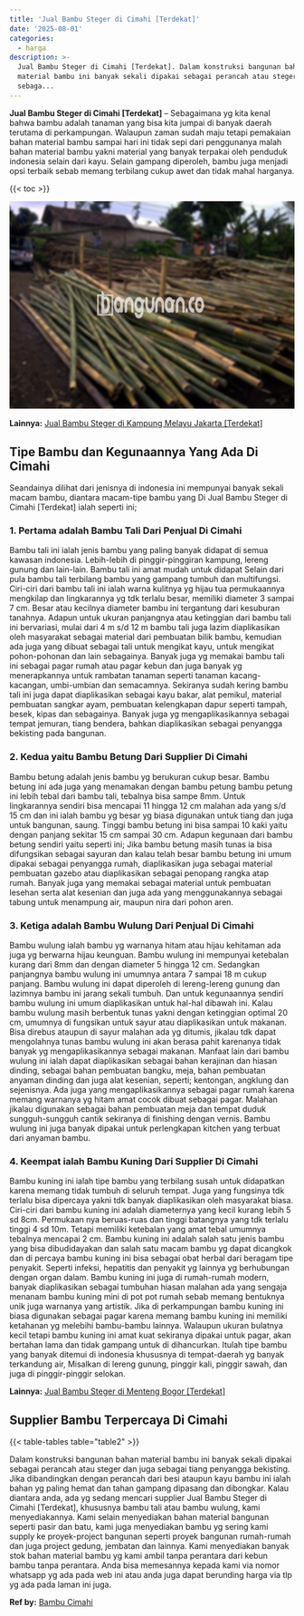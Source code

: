 ```yaml
---
title: 'Jual Bambu Steger di Cimahi [Terdekat]'
date: '2025-08-01'
categories:
  - harga
description: >-
  Jual Bambu Steger di Cimahi [Terdekat]. Dalam konstruksi bangunan bahan
  material bambu ini banyak sekali dipakai sebagai perancah atau steger dan juga
  sebaga...
---
```


**Jual Bambu Steger di Cimahi \[Terdekat\]** – Sebagaimana yg kita kenal bahwa bambu adalah tanaman yang bisa kita jumpai di banyak daerah terutama di perkampungan. Walaupun zaman sudah maju tetapi pemakaian bahan material bambu sampai hari ini tidak sepi dari penggunanya malah bahan material bambu yakni material yang banyak terpakai oleh penduduk indonesia selain dari kayu. Selain gampang diperoleh, bambu juga menjadi opsi terbaik sebab memang terbilang cukup awet dan tidak mahal harganya.

{{< toc >}}

![Jual Bambu Steger di Cimahi [Terdekat]](/images/jual-bambu-tali-06.png)

**Lainnya:** [Jual Bambu Steger di Kampung Melayu Jakarta \[Terdekat\]](https://bambu.bangunan.co/jual-bambu-steger-di-kampung-melayu-jakarta-terdekat/)

## Tipe Bambu dan Kegunaannya Yang Ada Di Cimahi

Seandainya dilihat dari jenisnya di indonesia ini mempunyai banyak sekali macam bambu, diantara macam-tipe bambu yang Di Jual Bambu Steger di Cimahi \[Terdekat\] ialah seperti ini;

### 1\. Pertama adalah Bambu Tali Dari Penjual Di Cimahi

Bambu tali ini ialah jenis bambu yang paling banyak didapat di semua kawasan indonesia. Lebih-lebih di pinggir-pinggiran kampung, lereng gunung dan lain-lain. Bambu tali ini amat mudah untuk didapat Selain dari pula bambu tali terbilang bambu yang gampang tumbuh dan multifungsi. Ciri-ciri dari bambu tali ini ialah warna kulitnya yg hijau tua permukaannya mengkilap dan lingkarannya yg tdk terlalu besar, memiliki diameter 3 sampai 7 cm. Besar atau kecilnya diameter bambu ini tergantung dari kesuburan tanahnya. Adapun untuk ukuran panjangnya atau ketinggian dari bambu tali ini bervariasi, mulai dari 4 m s/d 12 m bambu tali juga lazim diaplikasikan oleh masyarakat sebagai material dari pembuatan bilik bambu, kemudian ada juga yang dibuat sebagai tali untuk mengikat kayu, untuk mengikat pohon-pohonan dan lain sebagainya. Banyak juga yg memakai bambu tali ini sebagai pagar rumah atau pagar kebun dan juga banyak yg menerapkannya untuk rambatan tanaman seperti tanaman kacang-kacangan, umbi-umbian dan semacamnya. Sekiranya sudah kering bambu tali ini juga dapat diaplikasikan sebagai kayu bakar, alat pemikul, material pembuatan sangkar ayam, pembuatan kelengkapan dapur seperti tampah, besek, kipas dan sebagainya. Banyak juga yg mengaplikasikannya sebagai tempat jemuran, tiang bendera, bahkan diaplikasikan sebagai penyangga bekisting pada bangunan.

### 2\. Kedua yaitu Bambu Betung Dari Supplier Di Cimahi

Bambu betung adalah jenis bambu yg berukuran cukup besar. Bambu betung ini ada juga yang menamakan dengan bambu petung bambu petung ini lebih tebal dari bambu tali, tebalnya bisa sampe 8mm. Untuk lingkarannya sendiri bisa mencapai 11 hingga 12 cm malahan ada yang s/d 15 cm dan ini ialah bambu yg besar yg biasa digunakan untuk tiang dan juga untuk bangunan, saung. Tinggi bambu betung ini bisa sampai 10 kaki yaitu dengan panjang sekitar 15 cm sampai 30 cm. Adapun kegunaan dari bambu betung sendiri yaitu seperti ini; Jika bambu betung masih tunas ia bisa difungsikan sebagai sayuran dan kalau telah besar bambu betung ini umum dipakai sebagai penyangga rumah, diaplikasikan juga sebagai material pembuatan gazebo atau diaplikasikan sebagai penopang rangka atap rumah. Banyak juga yang memakai sebagai material untuk pembuatan lesehan serta alat kesenian dan juga ada yang menggunakannya sebagai tabung untuk menampung air, maupun nira dari pohon aren.

### 3\. Ketiga adalah Bambu Wulung Dari Penjual Di Cimahi

Bambu wulung ialah bambu yg warnanya hitam atau hijau kehitaman ada juga yg berwarna hijau keunguan. Bambu wulung ini mempunyai ketebalan kurang dari 8mm dan dengan diameter 5 hingga 12 cm. Sedangkan panjangnya bambu wulung ini umumnya antara 7 sampai 18 m cukup panjang. Bambu wulung ini dapat diperoleh di lereng-lereng gunung dan lazimnya bambu ini jarang sekali tumbuh. Dan untuk kegunaannya sendiri bambu wulung ini umum diaplikasikan untuk hal-hal dibawah ini. Kalau bambu wulung masih berbentuk tunas yakni dengan ketinggian optimal 20 cm, umumnya di fungsikan untuk sayur atau diaplikasikan untuk makanan. Bisa direbus ataupun di sayur malahan ada yg ditumis, jikalau tdk dapat mengolahnya tunas bambu wulung ini akan berasa pahit karenanya tidak banyak yg mengaplikasikannya sebagai makanan. Manfaat lain dari bambu wulung ini ialah dapat diaplikasikan sebagai bahan kerajinan dan hiasan dinding, sebagai bahan pembuatan bangku, meja, bahan pembuatan anyaman dinding dan juga alat kesenian, seperti; kentongan, angklung dan sejenisnya. Ada juga yang mengaplikasikannya sebagai pagar rumah karena memang warnanya yg hitam amat cocok dibuat sebagai pagar. Malahan jikalau digunakan sebagai bahan pembuatan meja dan tempat duduk sungguh-sungguh cantik sekiranya di finishing dengan vernis. Bambu wulung ini juga banyak dipakai untuk perlengkapan kitchen yang terbuat dari anyaman bambu.

### 4\. Keempat ialah Bambu Kuning Dari Supplier Di Cimahi

Bambu kuning ini ialah tipe bambu yang terbilang susah untuk didapatkan karena memang tidak tumbuh di seluruh tempat. Juga yang fungsinya tdk terlalu bisa dipercaya yakni tdk banyak diaplikasikan oleh masyarakat biasa. Ciri-ciri dari bambu kuning ini adalah diameternya yang kecil kurang lebih 5 sd 8cm. Permukaan nya beruas-ruas dan tinggi batangnya yang tdk terlalu tinggi 4 sd 10m. Tetapi memiliki ketebalan yang amat tebal umumnya tebalnya mencapai 2 cm. Bambu kuning ini adalah salah satu jenis bambu yang bisa dibudidayakan dan salah satu macam bambu yg dapat dicangkok dan di percaya bambu kuning ini bisa sebagai obat herbal dari beragam tipe penyakit. Seperti infeksi, hepatitis dan penyakit yg lainnya yg berhubungan dengan organ dalam. Bambu kuning ini juga di rumah-rumah modern, banyak diaplikasikan sebagai tumbuhan hiasan malahan ada yang sengaja menanam bambu kuning mini di pot pot rumah sebab memang bentuknya unik juga warnanya yang artistik. Jika di perkampungan bambu kuning ini biasa digunakan sebagai pagar karena memang bambu kuning ini memiliki ketahanan yg melebihi bambu-bambu lainnya. Walaupun ukuran bulatnya kecil tetapi bambu kuning ini amat kuat sekiranya dipakai untuk pagar, akan bertahan lama dan tidak gampang untuk di dihancurkan. Itulah tipe bambu yang banyak ditemui di indonesia khususnya di tempat-daerah yg banyak terkandung air, Misalkan di lereng gunung, pinggir kali, pinggir sawah, dan juga di pinggir-pinggir selokan.

**Lainnya:** [Jual Bambu Steger di Menteng Bogor \[Terdekat\]](https://bambu.bangunan.co/jual-bambu-steger-di-menteng-bogor-terdekat/)

## Supplier Bambu Terpercaya Di Cimahi

{{< table-tables table="table2" >}}

Dalam konstruksi bangunan bahan material bambu ini banyak sekali dipakai sebagai perancah atau steger dan juga sebagai tiang penyangga bekisting. Jika dibandingkan dengan perancah dari besi ataupun kayu bambu ini ialah bahan yg paling hemat dan tahan gampang dipasang dan dibongkar. Kalau diantara anda, ada yg sedang mencari supplier Jual Bambu Steger di Cimahi \[Terdekat\], khususnya bambu tali atau bambu wulung, kami menyediakannya. Kami selain menyediakan bahan material bangunan seperti pasir dan batu, kami juga menyediakan bambu yg sering kami supply ke proyek-project bangunan seperti proyek bangunan rumah-rumah dan juga project gedung, jembatan dan lainnya. Kami menyediakan banyak stok bahan material bambu yg kami ambil tanpa perantara dari kebun bambu tanpa perantara. Anda bisa memesannya kepada kami via nomor whatsapp yg ada pada web ini atau anda juga dapat berunding harga via tlp yg ada pada laman ini juga.

**Ref by:** [Bambu Cimahi](https://id.wikipedia.org/wiki/Bambu)
